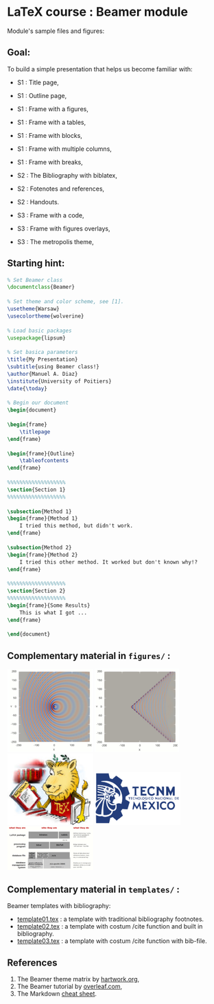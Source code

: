 # LaTeX course : Beamer module
Module's sample files and figures:

## Goal:
To build a simple presentation that helps us become familiar with:

- S1 : Title page,
- S1 : Outline page,
- S1 : Frame with a figures,
- S1 : Frame with a tables,
- S1 : Frame with blocks,
- S1 : Frame with multiple columns,
- S1 : Frame with breaks,

- S2 : The Bibliography with biblatex, 
- S2 : Fotenotes and references,
- S2 : Handouts.

- S3 : Frame with a code,
- S3 : Frame with figures overlays,
- S3 : The metropolis theme,

## Starting hint:
```latex
% Set Beamer class
\documentclass{Beamer}

% Set theme and color scheme, see [1].
\usetheme{Warsaw}
\usecolortheme{wolverine}

% Load basic packages
\usepackage{lipsum}

% Set basica parameters
\title{My Presentation}
\subtitle{using Beamer class!}
\author{Manuel A. Diaz}
\institute{University of Poitiers}
\date{\today}

% Begin our document
\begin{document}

\begin{frame}
    \titlepage
\end{frame}

\begin{frame}{Outline}
    \tableofcontents
\end{frame}

%%%%%%%%%%%%%%%%%%%
\section{Section 1}
%%%%%%%%%%%%%%%%%%%

\subsection{Method 1}
\begin{frame}{Method 1}
    I tried this method, but didn't work.
\end{frame}

\subsection{Method 2}
\begin{frame}{Method 2}
    I tried this other method. It worked but don't known why!?
\end{frame}

%%%%%%%%%%%%%%%%%%%
\section{Section 2}
%%%%%%%%%%%%%%%%%%%
\begin{frame}{Some Results}
    This is what I got ...
\end{frame}

\end{document}
```
## Complementary material in `figures/` : 
<img src="./figures/Mach03.png" alt="Subsonic Monopole" width="200"/>
<img src="./figures/Mach12.png" alt="Supersonic Monopole" width="197"/>
<img src="./figures/TeXlion.jpg" alt="TeX-logo" width="200"/>
<img src="./figures/TecNM.png" alt="Uni-Logo" width="200"/>
<img src="./figures/bibpackages.png" alt="biblatex VS natbib" width="200"/>

## Complementary material in `templates/` :
Beamer templates with bibliography:
- [template01.tex](/templates/template_standardBib.tex) : a template with traditional bibliography footnotes.
- [template02.tex](/templates/template_hackedBid.tex) : a template with costum /cite function and built in bibliography.
- [template03.tex](/templates/template_fullHackedBid.tex) : a template with costum /cite function with bib-file.

## References
1. The Beamer theme matrix by [hartwork.org](https://hartwork.org/beamer-theme-matrix/),
2. The Beamer tutorial by [overleaf.com](https://www.overleaf.com/learn/latex/Beamer_Presentations%3A_A_Tutorial_for_Beginners_(Part_1)—Getting_Started),
3. The Markdown [cheat sheet](https://www.markdownguide.org/cheat-sheet/).
